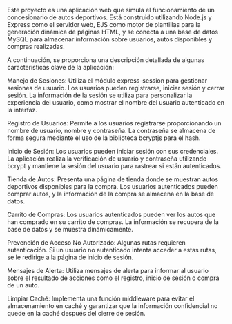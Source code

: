 
Este proyecto es una aplicación web que simula el funcionamiento de un concesionario de autos deportivos. Está construido utilizando Node.js y Express como el servidor web, EJS como motor de plantillas para la generación dinámica de páginas HTML, y se conecta a una base de datos MySQL para almacenar información sobre usuarios, autos disponibles y compras realizadas.

A continuación, se proporciona una descripción detallada de algunas características clave de la aplicación:

Manejo de Sesiones: Utiliza el módulo express-session para gestionar sesiones de usuario. Los usuarios pueden registrarse, iniciar sesión y cerrar sesión. La información de la sesión se utiliza para personalizar la experiencia del usuario, como mostrar el nombre del usuario autenticado en la interfaz.

Registro de Usuarios: Permite a los usuarios registrarse proporcionando un nombre de usuario, nombre y contraseña. La contraseña se almacena de forma segura mediante el uso de la biblioteca bcryptjs para el hash.

Inicio de Sesión: Los usuarios pueden iniciar sesión con sus credenciales. La aplicación realiza la verificación de usuario y contraseña utilizando bcrypt y mantiene la sesión del usuario para rastrear si están autenticados.

Tienda de Autos: Presenta una página de tienda donde se muestran autos deportivos disponibles para la compra. Los usuarios autenticados pueden comprar autos, y la información de la compra se almacena en la base de datos.

Carrito de Compras: Los usuarios autenticados pueden ver los autos que han comprado en su carrito de compras. La información se recupera de la base de datos y se muestra dinámicamente.

Prevención de Acceso No Autorizado: Algunas rutas requieren autenticación. Si un usuario no autenticado intenta acceder a estas rutas, se le redirige a la página de inicio de sesión.

Mensajes de Alerta: Utiliza mensajes de alerta para informar al usuario sobre el resultado de acciones como el registro, inicio de sesión o compra de un auto.

Limpiar Caché: Implementa una función middleware para evitar el almacenamiento en caché y garantizar que la información confidencial no quede en la caché después del cierre de sesión.
